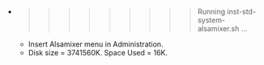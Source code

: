 * >>>>>>>>> Running inst-std-system-alsamixer.sh ...
  * Insert Alsamixer menu in Administration.
  * Disk size = 3741560K. Space Used = 16K.
